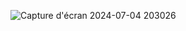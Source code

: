 ![Capture d'écran 2024-07-04 203026](https://github.com/user-attachments/assets/122cc8b5-6e5f-4033-872e-6bfe535d3d70)

